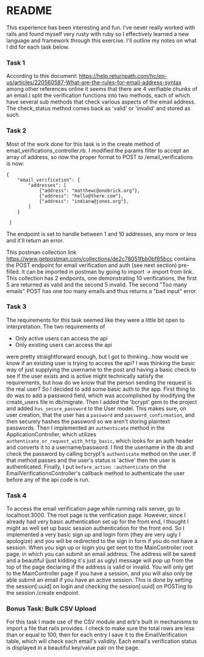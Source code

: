 # README

This experience has been interesting and fun. I've never really worked with rails and found myself very rusty with 
ruby so I effectively learned a new language and framework through this exercise. I'll outline my notes on what I did for
each task below.

### Task 1

According to this document: https://help.returnpath.com/hc/en-us/articles/220560587-What-are-the-rules-for-email-address-syntax
among other references online it seems that there are 4 verifiable chunks of an email.I split the verification functions 
into two methods, each of which have several sub methods that check various aspects of the email address. The check_status
method comes back as 'valid' or 'invalid' and stored as such.

### Task 2

Most of the work done for this task is in the create method of email_verifications_controller.rb. I modified the params filter
to accept an array of address, so now the proper format to POST to /email_verifications is now:

```
{
 	"email_verification": {
 		"addresses": [
 			{"address": "matthewc@onebrick.org"},
            {"address": "hello@there.com"},
            {"address": "indiana@jones.org"},
 		]
 	}
 	
 }
```
The endpoint is set to handle between 1 and 10 addresses, any more or less and it'll return an error. 

This postman collection link https://www.getpostman.com/collections/de2c78051fbb0bf85bcc contains the POST
endpoint for email verification and auth (see next section) pre-filled. It can be imported in postman by going to import -> import from link. 
This collection has 2 endpoints, one demonstrating 10 verifications, the first 5 are returned as valid and the second 5 
invalid. The second "Too many emails" POST has one too many emails and thus returns a "bad input" error.

### Task 3

The requirements for this task seemed like they were a little bit open to interpretation. The two requirements of 

- Only active users can access the api
- Only existing users can access the api 

were pretty straightforward enough, but I got to thinking...how would we know if an existing user is trying to access the api?
I was thinking the basic way of just supplying the username to the post and having a basic check to see if the user exists and is
active might technically satisfy the requirements, but how do we know that the person sending the request is the real user?
So I decided to add some basic auth to the app. First thing to do was to add a password field, which was accomplished by modifying
the create_users file in db/migrate. Then I added the 'bcrypt' gem to the project and added `has_secure_password` to the User model.
This makes sure, on user creation, that the user has a `password` and `password_confirmation`, and then securely hashes the password
so we aren't storing plaintext passwords. Then I implemented an `authenticate` method in the ApplicationController, 
which utilizes `authenticate_or_request_with_http_basic`, which looks for an auth header and converts it to a username/password.
I find the username in the db and check the password by calling  bcrypt's `authenticate` method on the user. If that method passes and 
the user's status is 'active' then the user is authenticated. Finally, I put `before_action :authenticate` on the EmailVerificationsController's
callback method to authenticate the user before any of the api code is run. 

### Task 4

To access the email verification page while running rails server, go to localhost:3000. The root page is the verification page.
However, since I already had very basic authentication set up for the front end, I thought I might as well set up basic session
authentication for the front end. So I implemented a very basic sign up and login form (they are very ugly I apologize) and you will be redirected to the sign in form if you do not have a session. When you sign up or login you get sent to the MainController root page, in which you can submit an email address. The address will be saved and a beautiful (just kidding it's just as ugly) message will pop up from the top of the page declaring if the address is valid or invalid. You will only get to the MainController page if you have a session, and you will also only be able submit an email if you have an active session. This is done by setting the session[:uuid] on login and checking the session[:uuid] on POSTing to the session /create endpoint. 

### Bonus Task: Bulk CSV Upload

For this task I made use of the CSV module and erb's built in mechanisms to import a file that rails provides. 
I check to make sure the total rows are less than or equal to 100, then for each entry I save it to the EmailVerification table, which will check each email's validity. Each email's
verification status is displayed in a beautiful key/value pair on the page.

